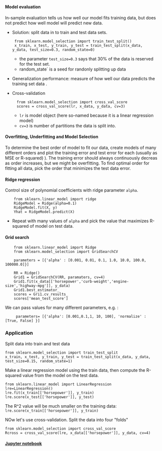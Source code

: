 #


#### Model evaluation
In-sample evaluation tells us how well our model fits training data, but does not predict how well model will predict new data. 
 
 - Solution: split data in to train and test data sets.
 
        from sklearn.model_selection import train_test_split()
        x_train, x_test, y_train, y_test = train_test_split(x_data, y_data, test_size=0.3, random_state=0)
        
    - the parameter `test_size=0.3` says that 30% of the data is reserved for the test set.
    - random_state` is a seed for randonly splitting up data
    
 - Generalization performance: measure of how well our data predicts the training set data .
 - Cross-validation

         from sklearn.model_selection import cross_val_score
         scores = cross_val_score(lr, x_data, y_data, cv=3)
         
    - `lr` is model object (here so-named because it is a linear regression model)
    - `cv=3` is number of partitions the data is split into.
    
#### Overfitting, Underfitting and Model Selection

To determine the best order of model to fit our data, create models of many different orders and plot the training error and test error for each (usually as MSE or R-squared)
). The training error should always continuously decreas as order increases, but we might be overfitting. To find optimal order for fitting all data, pick the order that minimizes the test data error.


#### Ridge regression

Control size of polynomial coefficients with ridge parameter `alpha`.

        from sklearn.linear_model import ridge
        RidgeModel = Ridge(alpha=0.1)
        RidgeModel.fit(X, y)
        Yhat = RidgeModel.predict(X)
   
   - Repeat with many values of `alpha` and pick the value that maximizes R-squared of model on test data.
        

#### Grid search

        from sklearn.linear_model import Ridge
        from sklearn.model_selection import GridSearchCV
        
        parameters = [{'alpha' : [0.001, 0.01, 0.1, 1.0, 10.0, 100.0, 100000.0]}]
        
        RR = Ridge()
        Grid1 = GridSearchCV(RR, paramaters, cv=4)
        Grid1.fit(x_data[['horsepower','curb-weight','engine-size','highway-mpg']], y_data)
        Grid1.best_estimator_
        scores = Gri1.cv_results_
        scores['mean_test_score']
        
 We can pass values for many different parameters, e.g. :
 
         parameters= [{'alpha': [0.001,0.1,1, 10, 100], 'normalize' : [True, False] }] 
         
         
### Application

Split data into train and test data
```
from sklearn.model_selection import train_test_split
x_train, x_test, y_train, y_test = train_test_split(x_data, y_data, test_size=0.15, random_state=1)
```
Make a linear regression model using the train data, then compute the R-squared value from the model on the test data.
```
from sklearn.linear_model import LinearRegression
lre=LinearRegression()
lre.fit(x_train[['horsepower']], y_train)
lre.score(x_test[['horsepower']], y_test)
```
The R^2 value will be much smaller on the training data: `lre.score(x_train[['horsepower']], y_train)`

NOw let's use cross-validation. Split the data into four "folds"
```
from sklearn.model_selection import cross_val_score
Rcross = cross_val_score(lre, x_data[['horsepower']], y_data, cv=4)
```
  
#### [Jupyter notebook](week5)

 

